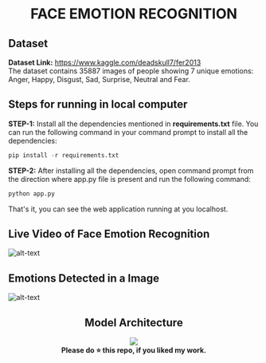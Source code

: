 <div align="center">
  
  # FACE EMOTION RECOGNITION
</div>

## Dataset
<b>Dataset Link:</b> https://www.kaggle.com/deadskull7/fer2013 <br>
The dataset contains 35887 images of people showing 7 unique emotions: Anger, Happy, Disgust, Sad, Surprise, Neutral and Fear. <br>

## Steps for running in local computer
**STEP-1:** Install all the dependencies mentioned in **requirements.txt** file. You can run the following command in your command prompt to install all the dependencies:

```python
pip install -r requirements.txt
```
**STEP-2:** After installing all the dependencies, open command prompt from the direction where app.py file is present and run the following command:

```python
python app.py
```
That's it, you can see the web application running at you localhost.<br>

## Live Video of Face Emotion Recognition
![alt-text](https://github.com/lucifer741/Face-emotion-dectiction/blob/master/Live_Video.gif)

## Emotions Detected in a Image
![alt-text](https://github.com/lucifer741/Face-emotion-dectiction/blob/master/All_Emotions_Detection.jpg)

<div align="center">
  
## Model Architecture
<img src="https://github.com/lucifer741/Face-emotion-dectiction/blob/master/model.png" />
</div>

<div align="center">
  <b>Please do ⭐ this repo, if you liked my work.</b>
</div>
